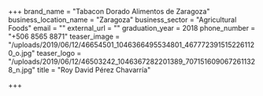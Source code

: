 +++
brand_name = "Tabacon Dorado Alimentos de Zaragoza"
business_location_name = "Zaragoza"
business_sector = "Agricultural Foods"
email = ""
external_url = ""
graduation_year = 2018
phone_number = "+506 8565 8871"
teaser_image = "/uploads/2019/06/12/46654501_1046366495534801_4677723915152261120_o.jpg"
teaser_logo = "/uploads/2019/06/12/46503242_1046367282201389_7071516090672611328_n.jpg"
title = "Roy David Pérez Chavarría"

+++
